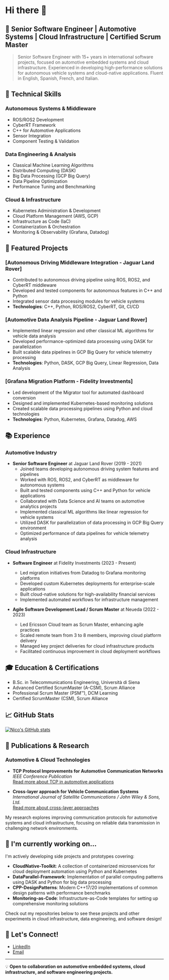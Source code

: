 # Hi there 👋

## 💼 Senior Software Engineer | Automotive Systems | Cloud Infrastructure | Certified Scrum Master

> Senior Software Engineer with 15+ years in international software projects, focused on automotive embedded systems and cloud infrastructure. Experienced in developing high-performance solutions for autonomous vehicle systems and cloud-native applications. Fluent in English, Spanish, French, and Italian.

## 🔧 Technical Skills

### Autonomous Systems & Middleware
- ROS/ROS2 Development
- CyberRT Framework
- C++ for Automotive Applications
- Sensor Integration
- Component Testing & Validation

### Data Engineering & Analysis
- Classical Machine Learning Algorithms
- Distributed Computing (DASK)
- Big Data Processing (GCP Big Query)
- Data Pipeline Optimization
- Performance Tuning and Benchmarking

### Cloud & Infrastructure
- Kubernetes Administration & Development
- Cloud Platform Management (AWS, GCP)
- Infrastructure as Code (IaC)
- Containerization & Orchestration
- Monitoring & Observability (Grafana, Datadog)

## 🚀 Featured Projects

### [Autonomous Driving Middleware Integration - Jaguar Land Rover]
- Contributed to autonomous driving pipeline using ROS, ROS2, and CyberRT middleware
- Developed and tested components for autonomous features in C++ and Python
- Integrated sensor data processing modules for vehicle systems
- **Technologies**: C++, Python, ROS/ROS2, CyberRT, Git, CI/CD

### [Automotive Data Analysis Pipeline - Jaguar Land Rover]
- Implemented linear regression and other classical ML algorithms for vehicle data analysis
- Developed performance-optimized data processing using DASK for parallelization
- Built scalable data pipelines in GCP Big Query for vehicle telemetry processing
- **Technologies**: Python, DASK, GCP Big Query, Linear Regression, Data Analysis

### [Grafana Migration Platform - Fidelity Investments]
- Led development of the Migrator tool for automated dashboard conversion
- Designed and implemented Kubernetes-based monitoring solutions
- Created scalable data processing pipelines using Python and cloud technologies
- **Technologies**: Python, Kubernetes, Grafana, Datadog, AWS

## 📚 Experience

### Automotive Industry
- **Senior Software Engineer** at Jaguar Land Rover (2019 - 2021)
  - Joined teams developing autonomous driving system features and pipelines
  - Worked with ROS, ROS2, and CyberRT as middleware for autonomous systems
  - Built and tested components using C++ and Python for vehicle applications
  - Collaborated with Data Science and AI teams on automotive analytics projects
  - Implemented classical ML algorithms like linear regression for vehicle systems
  - Utilized DASK for parallelization of data processing in GCP Big Query environment
  - Optimized performance of data pipelines for vehicle telemetry analysis

### Cloud Infrastructure
- **Software Engineer** at Fidelity Investments (2023 - Present)
  - Led migration initiatives from Datadog to Grafana monitoring platforms
  - Developed custom Kubernetes deployments for enterprise-scale applications
  - Built cloud-native solutions for high-availability financial services
  - Implemented automated workflows for infrastructure management

- **Agile Software Development Lead / Scrum Master** at Neueda (2022 - 2023)
  - Led Ericsson Cloud team as Scrum Master, enhancing agile practices
  - Scaled remote team from 3 to 8 members, improving cloud platform delivery
  - Managed key project deliveries for cloud infrastructure products
  - Facilitated continuous improvement in cloud deployment workflows

## 🎓 Education & Certifications

- B.Sc. in Telecommunications Engineering, Università di Siena
- Advanced Certified ScrumMaster (A-CSM), Scrum Alliance
- Professional Scrum Master (PSM™), DCM Learning
- Certified ScrumMaster (CSM), Scrum Alliance

## 📈 GitHub Stats

[![Nico's GitHub stats](https://github-readme-stats.vercel.app/api?username=nlcandio&show_icons=true&theme=dark)](https://github.com/nlcandio)

## 📖 Publications & Research

### Automotive & Cloud Technologies
- **TCP Protocol Improvements for Automotive Communication Networks**  
  *IEEE Conference Publication*  
  [Read more about TCP in automotive applications](https://ieeexplore.ieee.org/document/4023232/)
  
- **Cross-layer approach for Vehicle Communication Systems**  
  *International Journal of Satellite Communications / John Wiley & Sons, Ltd.*  
  [Read more about cross-layer approaches](https://www.researchgate.net/publication/220123783_Cross-layer_approach_for_an_air_interface_of_GEO_satellite_communication_networks)

My research explores improving communication protocols for automotive systems and cloud infrastructure, focusing on reliable data transmission in challenging network environments.

## 🌱 I'm currently working on...

I'm actively developing side projects and prototypes covering:

- **CloudNative-Toolkit**: A collection of containerized microservices for cloud deployment automation using Python and Kubernetes
- **DataParallel-Framework**: Implementation of parallel computing patterns using DASK and Python for big data processing
- **CPP-DesignPatterns**: Modern C++17/20 implementations of common design patterns with performance benchmarks
- **Monitoring-as-Code**: Infrastructure-as-Code templates for setting up comprehensive monitoring solutions

Check out my repositories below to see these projects and other experiments in cloud infrastructure, data engineering, and software design!

## 💬 Let's Connect!

- [LinkedIn](https://www.linkedin.com/in/nlcandio/)
- [Email](mailto:liberatonico@proton.me)

---

💡 **Open to collaboration on automotive embedded systems, cloud infrastructure, and software engineering projects.**

<!--
**ncandio/ncandio** is a ✨ *special* ✨ repository because its `README.md` (this file) appears on your GitHub profile.
Here are some ideas to get you started:
- 🔭 I'm currently working on ...
- 🌱 I'm currently learning ...
- 👯 I'm looking to collaborate on ...
- 🤔 I'm looking for help with ...
- 💬 Ask me about ...
- 📫 How to reach me: ...
- 😄 Pronouns: ...
- ⚡ Fun fact: ...
-->
